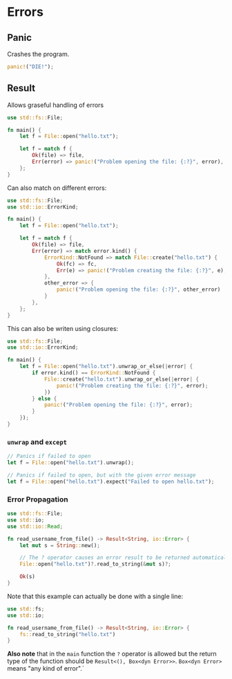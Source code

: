 # Errors

## Panic
Crashes the program.
```rust
panic!("DIE!");
```

## Result
Allows graseful handling of errors
```rust
use std::fs::File;

fn main() {
    let f = File::open("hello.txt");

    let f = match f {
        Ok(file) => file,
        Err(error) => panic!("Problem opening the file: {:?}", error),
    };
}
```
Can also match on different errors:
```rust
use std::fs::File;
use std::io::ErrorKind;

fn main() {
    let f = File::open("hello.txt");

    let f = match f {
        Ok(file) => file,
        Err(error) => match error.kind() {
            ErrorKind::NotFound => match File::create("hello.txt") {
                Ok(fc) => fc,
                Err(e) => panic!("Problem creating the file: {:?}", e),
            },
            other_error => {
                panic!("Problem opening the file: {:?}", other_error)
            }
        },
    };
}
```
This can also be writen using closures:
```rust
use std::fs::File;
use std::io::ErrorKind;

fn main() {
    let f = File::open("hello.txt").unwrap_or_else(|error| {
        if error.kind() == ErrorKind::NotFound {
            File::create("hello.txt").unwrap_or_else(|error| {
                panic!("Problem creating the file: {:?}", error);
            })
        } else {
            panic!("Problem opening the file: {:?}", error);
        }
    });
}
```

### `unwrap` and `except`
```rust
// Panics if failed to open
let f = File::open("hello.txt").unwrap();

// Panics if failed to open, but with the given error message
let f = File::open("hello.txt").expect("Failed to open hello.txt");
```

### Error Propagation
```rust
use std::fs::File;
use std::io;
use std::io::Read;

fn read_username_from_file() -> Result<String, io::Error> {
    let mut s = String::new();

    // The ? operator causes an error result to be returned automatically:
    File::open("hello.txt")?.read_to_string(&mut s)?;

    Ok(s)
}
```
Note that this example can actually be done with a single line:
```rust
use std::fs;
use std::io;

fn read_username_from_file() -> Result<String, io::Error> {
    fs::read_to_string("hello.txt")
}
```
**Also note** that in the `main` function the `?` operator is allowed but the return type of the function should be `Result<(), Box<dyn Error>>`. `Box<dyn Error>` means "any kind of error".`
